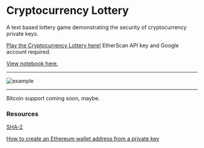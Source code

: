# Cryptocurrency Lottery

A text based lottery game demonstrating the security of cryptocurrency private keys.

[Play the Cryptocurrency Lottery here!](https://colab.research.google.com/drive/1eEcHPSGo5bJJohzPHuLtKdRTBgVLo0ur?usp=sharing) EtherScan API key and Google account required.

[View notebook here.](https://github.com/jagrajs/cryptocurrency-lottery/blob/master/Cryptocurrency_Lottery.ipynb)

---

![example](https://raw.githubusercontent.com/jagrajs/cryptocurrency-lottery/master/example.gif)

---

Bitcoin support coming soon, maybe.

### Resources

[SHA-2](https://en.wikipedia.org/wiki/SHA-2)

[How to create an Ethereum wallet address from a private key](https://www.freecodecamp.org/news/how-to-create-an-ethereum-wallet-address-from-a-private-key-ae72b0eee27b/)
